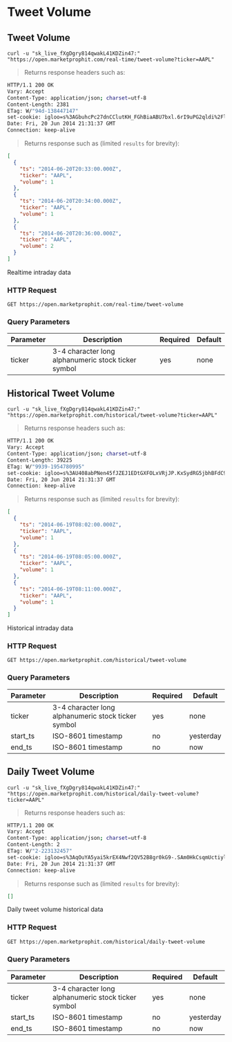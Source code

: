 
# Tweet Volume


## Tweet Volume

```shell
curl -u "sk_live_fXgDgry814qwakL41KDZin47:" "https://open.marketprophit.com/real-time/tweet-volume?ticker=AAPL"
```

> Returns response headers such as:

```bash
HTTP/1.1 200 OK
Vary: Accept
Content-Type: application/json; charset=utf-8
Content-Length: 2381
ETag: W/"94d-138447147"
set-cookie: igloo=s%3AGbuhcPc27dnCClutKH_FGhBiaABU7bxl.6rI9uPG2qldi%2Fl3KvGU6yh3YOJ3L5fm8On2hi9ZsjEk; Path=/; Expires=Sat, 21 Jun 2014 21:31:37 GMT; HttpOnly
Date: Fri, 20 Jun 2014 21:31:37 GMT
Connection: keep-alive


```

> Returns response such as (limited `results` for brevity):

```json
[
  {
    "ts": "2014-06-20T20:33:00.000Z",
    "ticker": "AAPL",
    "volume": 1
  },
  {
    "ts": "2014-06-20T20:34:00.000Z",
    "ticker": "AAPL",
    "volume": 1
  },
  {
    "ts": "2014-06-20T20:36:00.000Z",
    "ticker": "AAPL",
    "volume": 2
  }
]
```

Realtime intraday data

### HTTP Request

`GET https://open.marketprophit.com/real-time/tweet-volume`

### Query Parameters

Parameter | Description | Required | Default
--------- | ----------- | -------- | -------
ticker | 3-4 character long alphanumeric stock ticker symbol | yes | none



## Historical Tweet Volume

```shell
curl -u "sk_live_fXgDgry814qwakL41KDZin47:" "https://open.marketprophit.com/historical/tweet-volume?ticker=AAPL"
```

> Returns response headers such as:

```bash
HTTP/1.1 200 OK
Vary: Accept
Content-Type: application/json; charset=utf-8
Content-Length: 39225
ETag: W/"9939-1954780995"
set-cookie: igloo=s%3AU408abPNen45fJZEJ1EDtGXFOLxVRjJP.KxSydRG5jbhBFdC9OqkwxclnwUokDKO16dnzy9J7h5g; Path=/; Expires=Sat, 21 Jun 2014 21:31:37 GMT; HttpOnly
Date: Fri, 20 Jun 2014 21:31:37 GMT
Connection: keep-alive


```

> Returns response such as (limited `results` for brevity):

```json
[
  {
    "ts": "2014-06-19T08:02:00.000Z",
    "ticker": "AAPL",
    "volume": 1
  },
  {
    "ts": "2014-06-19T08:05:00.000Z",
    "ticker": "AAPL",
    "volume": 1
  },
  {
    "ts": "2014-06-19T08:11:00.000Z",
    "ticker": "AAPL",
    "volume": 1
  }
]
```

Historical intraday data

### HTTP Request

`GET https://open.marketprophit.com/historical/tweet-volume`

### Query Parameters

Parameter | Description | Required | Default
--------- | ----------- | -------- | -------
ticker | 3-4 character long alphanumeric stock ticker symbol | yes | none
start_ts | ISO-8601 timestamp | no | yesterday
end_ts | ISO-8601 timestamp | no | now


## Daily Tweet Volume

```shell
curl -u "sk_live_fXgDgry814qwakL41KDZin47:" "https://open.marketprophit.com/historical/daily-tweet-volume?ticker=AAPL"
```

> Returns response headers such as:

```bash
HTTP/1.1 200 OK
Vary: Accept
Content-Type: application/json; charset=utf-8
Content-Length: 2
ETag: W/"2-223132457"
set-cookie: igloo=s%3AqOuYA5yai5krEX4Nwf2QV52B8gr0kG9-.SAm0HkCsqmUctiylPpUll6UH4qJt4l5vK5wzTGf620o; Path=/; Expires=Sat, 21 Jun 2014 21:31:37 GMT; HttpOnly
Date: Fri, 20 Jun 2014 21:31:37 GMT
Connection: keep-alive


```

> Returns response such as (limited `results` for brevity):

```json
[]
```

Daily tweet volume historical data

### HTTP Request

`GET https://open.marketprophit.com/historical/daily-tweet-volume`

### Query Parameters

Parameter | Description | Required | Default
--------- | ----------- | -------- | -------
ticker | 3-4 character long alphanumeric stock ticker symbol | yes | none
start_ts | ISO-8601 timestamp | no | yesterday
end_ts | ISO-8601 timestamp | no | now
